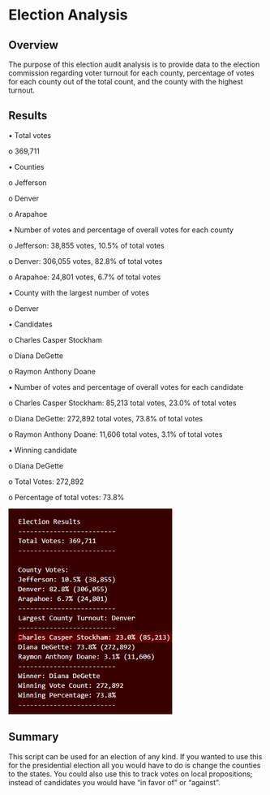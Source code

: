 # Election Analysis
## Overview
The purpose of this election audit analysis is to provide data to the election commission regarding voter turnout for each county, percentage of votes for each county out of the total count, and the county with the highest turnout.
## Results
•	Total votes

  o	369,711

•	Counties

  o	Jefferson

  o	Denver

  o	Arapahoe

•	Number of votes and percentage of overall votes for each county

  o	Jefferson: 38,855 votes, 10.5% of total votes

  o	Denver: 306,055 votes, 82.8% of total votes

  o	Arapahoe: 24,801 votes, 6.7% of total votes

•	County with the largest number of votes

  o	Denver

•	Candidates

  o	Charles Casper Stockham

  o	Diana DeGette

  o	Raymon Anthony Doane

•	Number of votes and percentage of overall votes for each candidate

  o	Charles Casper Stockham: 85,213 total votes, 23.0% of total votes

  o	Diana DeGette: 272,892 total votes, 73.8% of total votes

  o	Raymon Anthony Doane: 11,606 total votes, 3.1% of total votes

•	Winning candidate

  o	Diana DeGette

  o	Total Votes: 272,892

  o	Percentage of total votes: 73.8%

![Election_Results](analysis/Election_Results.png)

## Summary
This script can be used for an election of any kind. If you wanted to use this for the presidential election all you would have to do is change the counties to the states. You could also use this to track votes on local propositions; instead of candidates you would have “in favor of” or “against”.

